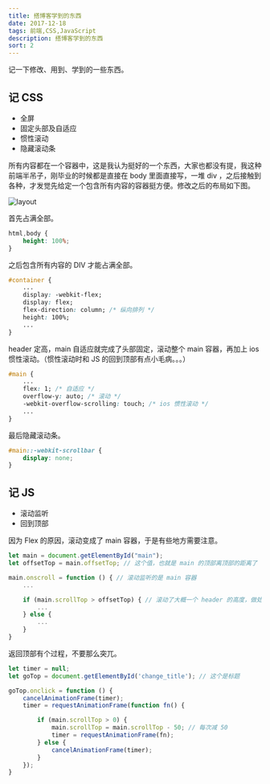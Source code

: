 ```yaml
---
title: 搭博客学到的东西
date: 2017-12-18
tags: 前端,CSS,JavaScript
description: 搭博客学到的东西
sort: 2
---
```


记一下修改、用到、学到的一些东西。

## 记 CSS

* 全屏
* 固定头部及自适应
* 惯性滚动
* 隐藏滚动条

所有内容都在一个容器中，这是我认为挺好的一个东西，大家也都没有提，我这种前端半吊子，刚毕业的时候都是直接在 body 里面直接写，一堆 div ，之后接触到各种，才发觉先给定一个包含所有内容的容器挺方便。修改之后的布局如下图。

![layout](/image/blog-about/layout.png)

首先占满全部。

```CSS
html,body {
    height: 100%;
}
```

之后包含所有内容的 DIV 才能占满全部。

```CSS
#container {
    ...
    display: -webkit-flex;
    display: flex;
    flex-direction: column; /* 纵向排列 */
    height: 100%;
    ...
}
```

header 定高，main 自适应就完成了头部固定，滚动整个 main 容器，再加上 ios 惯性滚动。（惯性滚动时和 JS 的回到顶部有点小毛病。。。）

```CSS
#main {
    ...
    flex: 1; /* 自适应 */
    overflow-y: auto; /* 滚动 */
    -webkit-overflow-scrolling: touch; /* ios 惯性滚动 */
    ...
}
```

最后隐藏滚动条。

```CSS
#main::-webkit-scrollbar {
    display: none;
}
```

## 记 JS

* 滚动监听
* 回到顶部

因为 Flex 的原因，滚动变成了 main 容器，于是有些地方需要注意。

```JavaScript
let main = document.getElementById("main");
let offsetTop = main.offsetTop; // 这个值，也就是 main 的顶部离顶部的距离了

main.onscroll = function () { // 滚动监听的是 main 容器
    ...

    if (main.scrollTop > offsetTop) { // 滚动了大概一个 header 的高度，做处理
        ...
    } else {
        ...
    }
}
```

返回顶部有个过程，不要那么突兀。

```JavaScript
let timer = null;
let goTop = document.getElementById('change_title'); // 这个是标题

goTop.onclick = function () {
    cancelAnimationFrame(timer);
    timer = requestAnimationFrame(function fn() {

        if (main.scrollTop > 0) {
            main.scrollTop = main.scrollTop - 50; // 每次减 50
            timer = requestAnimationFrame(fn);
        } else {
            cancelAnimationFrame(timer);
        }
    });
}
```